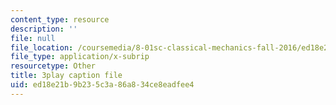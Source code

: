 ```yaml
---
content_type: resource
description: ''
file: null
file_location: /coursemedia/8-01sc-classical-mechanics-fall-2016/ed18e21b9b235c3a86a834ce8eadfee4_QCA3zOe2xdA.vtt
file_type: application/x-subrip
resourcetype: Other
title: 3play caption file
uid: ed18e21b-9b23-5c3a-86a8-34ce8eadfee4
---
```

